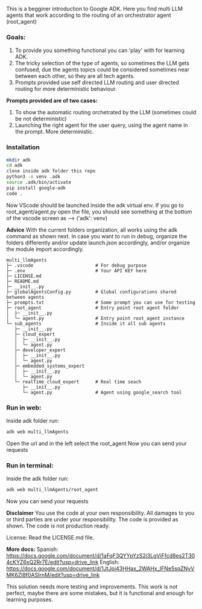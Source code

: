 This is a begginer introduction to Google ADK.
Here you find multi LLM agents that work according to the routing of an orchestrator agent (root_agent)

### Goals:
1) To provide you something functional you can 'play' with for learning ADK.
2) The tricky selection of the type of agents, so sometimes the LLM gets confused, due the agents topics could be considered sometimes near between each other, so they are all tech agents.
3) Prompts provided use self directed LLM routing and user directed routing for more deterministic behaviour.

**Prompts provided are of two cases:**
1) To show the automatic routing orchetrated by the LLM (sometimes could be not deterministic)
2) Launching the right agent for the user query, using the agent name in the prompt. More deterministic.

### Installation
```bash
mkdir adk
cd adk
clone inside adk folder this repo
python3 -m venv .adk
source .adk/bin/activate
pip install google-adk
code .
```
Now VScode should be launched inside the adk virtual env. If you go to root_agent/agent.py open the file, you should see something at the bottom of the vscode screen as --> ('adk': venv)

**Advice** 
With the current folders organization, all works using the adk command as shown next.
In case you want to run in debug, organize the folders differently and/or update launch.json accordingly, and/or organize the module import accordingly.

```
multi_llmAgents
├─ .vscode                       # For debug purpose
├─ .env                          # Your API KEY here
├─ LICENSE.md
├─ README.md
├─ __init__.py
├─ globalAgentsConfig.py         # Global configurations shared between agents
├─ prompts.txt                   # Some prompt you can use for testing
├─ root_agent                    # Entry point root agent folder
│  ├─ __init__.py
│  └─ agent.py                   # Entry point root_agent instance
└─ sub_agents                    # Inside it all sub agents
   ├─ __init__.py
   ├─ cloud_expert
   │  ├─ __init__.py
   │  └─ agent.py
   ├─ developer_expert
   │  ├─ __init__.py
   │  └─ agent.py
   ├─ embedded_systems_expert
   │  ├─ __init__.py
   │  └─ agent.py
   └─ realTime_cloud_expert      # Real time seach
      ├─ __init__.py
      └─ agent.py                # Agent using google_search tool

```

### Run in web:
Inside adk folder run: 
```bash
adk web multi_llmAgents 
```
Open the url and in the left select the root_agent
Now you can send your requests

### Run in terminal:
Inside the adk folder run:
```bash 
adk web multi_llmAgents/root_agent
```
Now you can send your requests

**Disclaimer**
You use the code at your own responsibility.
All damages to you or third parties are under your responsibility.
The code is provided as shown.
The code is not production ready.

License:
Read the LICENSE.md file.

**More docs:**
Spanish: 
https://docs.google.com/document/d/1aFqF3QYYpYzS2i3LgViFfcd8es2T304cKYZ6xQ2Rr7E/edit?usp=drive_link
English: 
https://docs.google.com/document/d/1JtJpi43HHax_2WAHx_IFNe5sqZNyVMK6Zl8f0ASIrnM/edit?usp=drive_link

This solution needs more testing and improvements.
This work is not perfect, maybe there are some mistakes, but it is functional and enough for learning purposes.